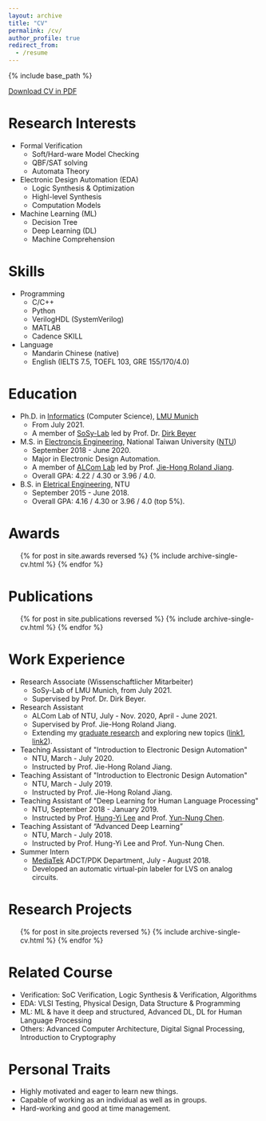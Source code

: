 ```yaml
---
layout: archive
title: "CV"
permalink: /cv/
author_profile: true
redirect_from:
  - /resume
---
```


{% include base_path %}

[Download CV in PDF](https://compile-overleaf.now.sh/#rpdqjnjcrpfr)

Research Interests
======
* Formal Verification
  * Soft/Hard-ware Model Checking
  * QBF/SAT solving
  * Automata Theory
* Electronic Design Automation (EDA)
  * Logic Synthesis & Optimization
  * Highl-level Synthesis
  * Computation Models
* Machine Learning (ML)
  * Decision Tree
  * Deep Learning (DL)
  * Machine Comprehension

Skills
======
* Programming
  * C/C++
  * Python
  * VerilogHDL (SystemVerilog)
  * MATLAB
  * Cadence SKILL
* Language
  * Mandarin Chinese (native)
  * English (IELTS 7.5, TOEFL 103, GRE 155/170/4.0)

Education
======
* Ph.D. in [Informatics](http://www.ifi.lmu.de/) (Computer Science), [LMU Munich](https://www.lmu.de/en/index.html)
  * From July 2021.
  * A member of [SoSy-Lab](https://www.sosy-lab.org/) led by Prof. Dr. [Dirk Beyer](https://www.sosy-lab.org/people/beyer/)
* M.S. in [Electroncis Engineering](https://giee.ntu.edu.tw/), National Taiwan University ([NTU](https://www.ntu.edu.tw/))
  * September 2018 - June 2020.
  * Major in Electronic Design Automation.
  * A member of [ALCom Lab](http://alcom.ee.ntu.edu.tw/) led by Prof. [Jie-Hong Roland Jiang](http://cc.ee.ntu.edu.tw/~jhjiang/).
  * Overall GPA: 4.22 / 4.30 or 3.96 / 4.0.
* B.S. in [Eletrical Engineering](https://www.ee.ntu.edu.tw/), NTU
  * September 2015 - June 2018.
  * Overall GPA: 4.16 / 4.30 or 3.96 / 4.0 (top 5%).

Awards
======
  <ul>{% for post in site.awards reversed %}
    {% include archive-single-cv.html %}
  {% endfor %}</ul>

Publications
======
  <ul>{% for post in site.publications reversed %}
    {% include archive-single-cv.html %}
  {% endfor %}</ul>

Work Experience
======
* Research Associate (Wissenschaftlicher Mitarbeiter)
  * SoSy-Lab of LMU Munich, from July 2021.
  * Supervised by Prof. Dr. Dirk Beyer.
* Research Assistant
  * ALCom Lab of NTU, July - Nov. 2020, April - June 2021.
  * Supervised by Prof. Jie-Hong Roland Jiang.
  * Extending my [graduate research](https://po-chun-chien.github.io/publication/2020-06-thesis) and exploring new topics ([link1](https://po-chun-chien.github.io/projects/5.ML+LS), [link2](https://po-chun-chien.github.io/projects/6.xec/)).
* Teaching Assistant of &quot;Introduction to Electronic Design Automation&quot;
  * NTU, March - July 2020.
  * Instructed by Prof. Jie-Hong Roland Jiang.
* Teaching Assistant of &quot;Introduction to Electronic Design Automation&quot;
  * NTU, March - July 2019.
  * Instructed by Prof. Jie-Hong Roland Jiang.
* Teaching Assistant of &quot;Deep Learning for Human Language Processing&quot;
  * NTU, September 2018 - January 2019.
  * Instructed by Prof. [Hung-Yi Lee](https://speech.ee.ntu.edu.tw/~tlkagk/) and Prof. [Yun-Nung Chen](https://www.csie.ntu.edu.tw/~yvchen/).
* Teaching Assistant of “Advanced Deep Learning”
  * NTU, March - July 2018.
  * Instructed by Prof. Hung-Yi Lee and Prof. Yun-Nung Chen.
* Summer Intern
  * [MediaTek](https://www.mediatek.tw/) ADCT/PDK Department, July - August 2018.
  * Developed an automatic virtual-pin labeler for LVS on analog circuits.

Research Projects
======
  <ul>{% for post in site.projects reversed %}
    {% include archive-single-cv.html %}
  {% endfor %}</ul>
  
Related Course
======
* Verification: SoC Verification, Logic Synthesis & Verification, Algorithms
* EDA: VLSI Testing, Physical Design, Data Structure & Programming
* ML: ML & have it deep and structured, Advanced DL, DL for Human Language Processing
* Others: Advanced Computer Architecture, Digital Signal Processing, Introduction to Cryptography

Personal Traits
======
* Highly motivated and eager to learn new things.
* Capable of working as an individual as well as in groups.
* Hard-working and good at time management.